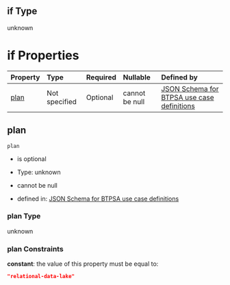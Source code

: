 ## if Type

unknown

# if Properties

| Property      | Type          | Required | Nullable       | Defined by                                                                                                                                                                                                                                  |
| :------------ | :------------ | :------- | :------------- | :------------------------------------------------------------------------------------------------------------------------------------------------------------------------------------------------------------------------------------------ |
| [plan](#plan) | Not specified | Optional | cannot be null | [JSON Schema for BTPSA use case definitions](btpsa-usecase-properties-services-items-allof-1-then-allof-43-then-allof-6-if-properties-plan.md "undefined#/properties/services/items/allOf/1/then/allOf/43/then/allOf/6/if/properties/plan") |

## plan



`plan`

*   is optional

*   Type: unknown

*   cannot be null

*   defined in: [JSON Schema for BTPSA use case definitions](btpsa-usecase-properties-services-items-allof-1-then-allof-43-then-allof-6-if-properties-plan.md "undefined#/properties/services/items/allOf/1/then/allOf/43/then/allOf/6/if/properties/plan")

### plan Type

unknown

### plan Constraints

**constant**: the value of this property must be equal to:

```json
"relational-data-lake"
```
